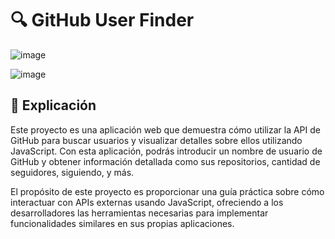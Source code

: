 <h1> 🔍 GitHub User Finder </h1>

![image](https://github.com/pabl1ku/GitHub-User-Finder/assets/115459058/dfe6eb64-cf67-4e12-814c-6f6932a185b1)

![image](https://github.com/pabl1ku/GitHub-User-Finder/assets/115459058/388f9a95-4acf-4b58-9f09-349006e5652f)

## 📃 Explicación

Este proyecto es una aplicación web que demuestra cómo utilizar la API de GitHub para buscar usuarios y visualizar detalles sobre ellos utilizando JavaScript. Con esta aplicación, podrás introducir un nombre de usuario de GitHub y obtener información detallada como sus repositorios, cantidad de seguidores, siguiendo, y más.

El propósito de este proyecto es proporcionar una guía práctica sobre cómo interactuar con APIs externas usando JavaScript, ofreciendo a los desarrolladores las herramientas necesarias para implementar funcionalidades similares en sus propias aplicaciones.
